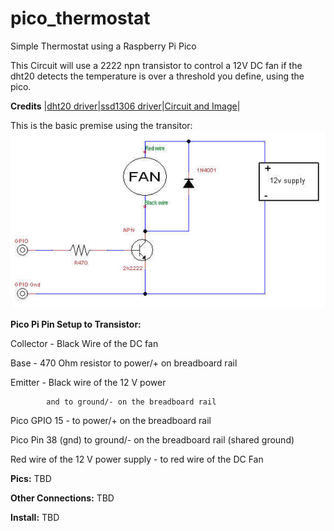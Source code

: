 # pico_thermostat
Simple Thermostat using a Raspberry Pi Pico

This Circuit will use a 2222 npn transistor to control a 12V DC fan if the dht20 detects the temperature is over a threshold you define, using the pico.

**Credits**
|[dht20 driver](https://github.com/flrrth/pico-dht20)|[ssd1306  driver](https://github.com/stlehmann/micropython-ssd1306/blob/master/ssd1306.py)|[Circuit and Image](https://forums.raspberrypi.com/viewtopic.php?t=219897&sid=7d5c8cef37829fa4a5cbb0610ec2d0c3)|

This is the basic premise using the transitor:
![Basic Circuit using a transistor](tc.jpg)

**Pico Pi Pin Setup to Transistor:**

Collector - Black Wire of the DC fan 
 
Base      - 470 Ohm resistor to power/+ on  breadboard rail 
 
Emitter   - Black wire of the 12 V power  
 
	        and to ground/- on the breadboard rail  

Pico GPIO 15   - to power/+ on the  breadboard rail  

Pico Pin 38 (gnd) to ground/- on the breadboard rail (shared ground)  

Red wire of the 12 V power supply - to red  wire of the DC Fan  

**Pics:**
TBD

**Other Connections:**
TBD

**Install:**
TBD

